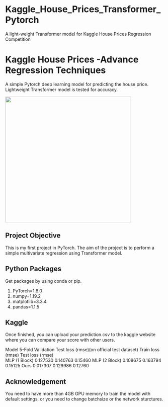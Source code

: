 # Kaggle_House_Prices_Transformer_Pytorch
A light-weight Transformer model for Kaggle House Prices Regression Competition

# Kaggle House Prices -Advance Regression Techniques

A simple Pytorch deep learning model for predicting the house price. Lightweight Transformer model is tested for accuracy.

<img src="https://user-images.githubusercontent.com/90333984/144082762-367e81f0-9e76-4a08-9e97-cf1942b2666a.png" width="400">


<!-- # Table of Contents
1. [Project Objective](#objective)
2. [Python Packages](#packages) -->

## Project Objective <a name="p objective"></a>
This is my first project in PyTorch. The aim of the project is to perform a simple multivariate regression using Transformer model. 

## Python Packages
Get packages by using conda or pip.

1. PyTorch=1.8.0
2. numpy=1.19.2
3. matplotlib=3.3.4
4. pandas=1.1.5

## Kaggle
Once finished, you can upload your prediction.csv to the kaggle website where you can compare your score with other users.

Model			5-Fold Validation			Test loss (rmse)(on official test dataset)
		Train loss (rmse)	Test loss (rmse)	
MLP (1 Block)	0.127530		0.140763		0.15460
MLP (2 Block)	0.108675		0.163794		0.15125
Ours		0.017307		0.129986		0.12760


## Acknowledgement
You need to have more than 4GB GPU memory to train the model with default settings, or you need to change batchsize or the network sturctures.
